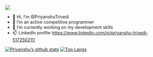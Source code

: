 ![](https://komarev.com/ghpvc/?username=PriyanshuTrivedi)

- 👋 Hi, I’m @PriyanshuTrivedi
- 👀 I’m an active competitive programmer
- 🌱 I’m currently working on my development skills
- 📫 LinkedIn profile-https://www.linkedin.com/in/priyanshu-trivedi-517250211/

<!---
PriyanshuTrivedi/PriyanshuTrivedi is a ✨ special ✨ repository because its `README.md` (this file) appears on your GitHub profile.
You can click the Preview link to take a look at your changes.
--->

[![Priyanshu’s github stats](https://github-readme-stats.vercel.app/api?username=PriyanshuTrivedi)](https://github.com/PriyanshuTrivedi)
[![Top Langs](https://github-readme-stats.vercel.app/api/top-langs/?username=PriyanshuTrivedi&layout=compact)](https://github.com/PriyanshuTrivedi)

